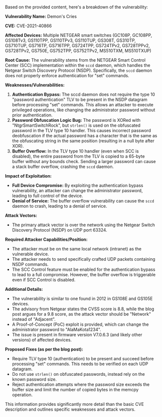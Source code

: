 Based on the provided content, here's a breakdown of the vulnerability:

**Vulnerability Name:** Demon's Cries

**CVE:** CVE-2021-40866

**Affected Devices:** Multiple NETGEAR smart switches (GC108P, GC108PP, GS108Tv3, GS110TPP, GS110TPv3, GS110TUP, GS308T, GS310TP, GS710TUP, GS716TP, GS716TPP, GS724TPP, GS724TPv2, GS728TPPv2, GS728TPv2, GS750E, GS752TPP, GS752TPv2, MS510TXM, MS510TXUP)

**Root Cause:** The vulnerability stems from the NETGEAR Smart Control Center (SCC) implementation within the `sccd` daemon, which handles the Netgear Switch Discovery Protocol (NSDP). Specifically, the `sccd` daemon does not properly enforce authentication for "set" commands.

**Weaknesses/Vulnerabilities:**
1.  **Authentication Bypass:** The sccd daemon does not require the type 10 "password authentication" TLV to be present in the NSDP datagram before processing "set" commands. This allows an attacker to execute privileged operations, like changing the administrator password without prior authentication.
2.  **Password Obfuscation Logic Bug:** The password is XORed with "NtgrSmartSwitchRock", but `strlen()` is used on the obfuscated password in the TLV type 10 handler. This causes incorrect password deobfuscation if the actual password has a character that is the same as the obfuscating string in the same position (resulting in a null byte after XOR).
3.  **Buffer Overflow:** In the TLV type 10 handler (even when SCC is disabled), the entire password from the TLV is copied to a 65-byte buffer without any bounds check. Sending a larger password can cause a stack buffer overflow, crashing the `sccd` daemon.

**Impact of Exploitation:**
*   **Full Device Compromise:** By exploiting the authentication bypass vulnerability, an attacker can change the administrator password, leading to full control of the device.
*   **Denial of Service:** The buffer overflow vulnerability can cause the `sccd` daemon to crash, leading to a denial of service.

**Attack Vectors:**
*   The primary attack vector is over the network using the Netgear Switch Discovery Protocol (NSDP) on UDP port 63324.

**Required Attacker Capabilities/Position:**
*   The attacker must be on the same local network (intranet) as the vulnerable device.
*   The attacker needs to send specifically crafted UDP packets containing NSDP commands.
*   The SCC Control feature must be enabled for the authentication bypass to lead to a full compromise. However, the buffer overflow is triggerable even if SCC Control is disabled.

**Additional Details:**
*   The vulnerability is similar to one found in 2012 in GS108E and GS105E devices.
*   The advisory from Netgear states the CVSS score is 8.8, while the blog post argues for a 9.8 score, as the attack vector should be "Network" instead of "Adjacent".
*   A Proof-of-Concept (PoC) exploit is provided, which can change the administrator password to "AlaMaKota1234".
*   The issue is present in firmware version V7.0.6.3 (and likely other versions) of affected devices.

**Proposed Fixes (as per the blog post):**
*   Require TLV type 10 (authentication) to be present and succeed before processing "set" commands. This needs to be verified on each UDP datagram.
*   Do not use `strlen()` on obfuscated passwords, instead rely on the known password size.
*   Reject authentication attempts where the password size exceeds the buffer size and limit the number of copied bytes in the memcpy operation.

This information provides significantly more detail than the basic CVE description and outlines specific weaknesses and attack vectors.